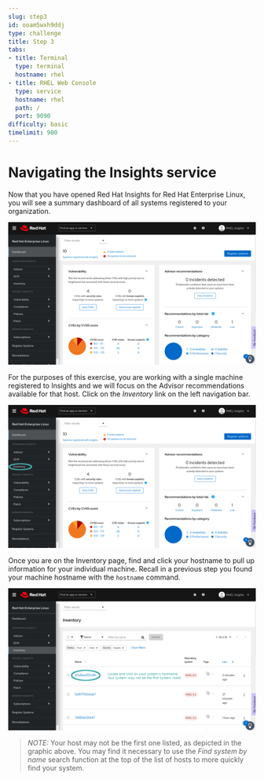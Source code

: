 ```yaml
---
slug: step3
id: ooam5wxh9ddj
type: challenge
title: Step 3
tabs:
- title: Terminal
  type: terminal
  hostname: rhel
- title: RHEL Web Console
  type: service
  hostname: rhel
  path: /
  port: 9090
difficulty: basic
timelimit: 900
---
```

# Navigating the Insights service

Now that you have opened Red Hat Insights for Red Hat Enterprise Linux, you
will see a summary dashboard of all systems registered to your organization.

![Insights Homepage](../assets/insights-homepage-v2.png)

For the purposes of this exercise, you are working with a single machine
registered to Insights and we will focus on the Advisor recommendations
available for that host.  Click on the _Inventory_ link on the left
navigation bar.

![Navigate to Inventory](../assets/insights-homepage-inventory-highlight.png)

Once you are on the Inventory page, find and click your hostname to pull up
information for your individual machine.  Recall in a previous step you
found your machine hostname with the `hostname` command.

![View your machine](../assets/inventory-homepage-v2.png)

>_NOTE:_ Your host may not be the first one listed, as depicted in the graphic above.  You may find it necessary to use the _Find system by name_ search function at the top of the list of hosts to more quickly find your system.


